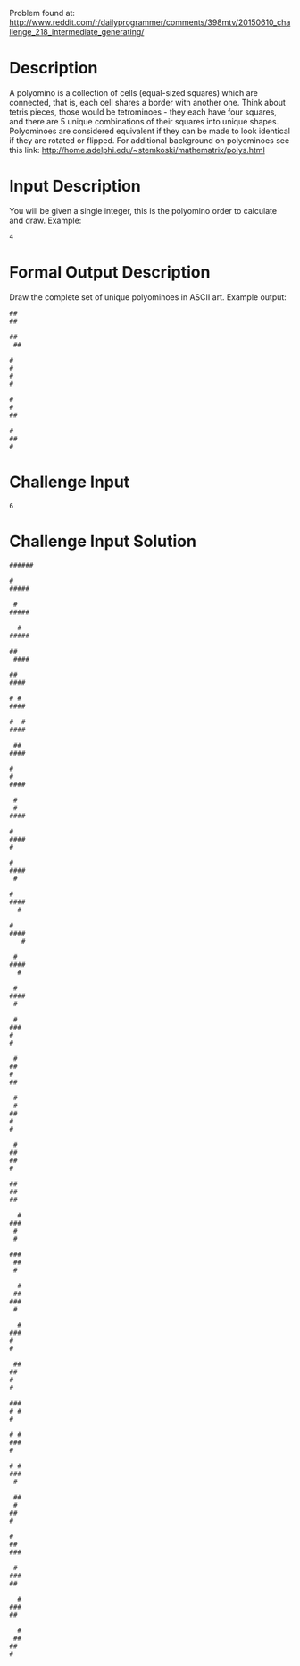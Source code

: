 Problem found at: http://www.reddit.com/r/dailyprogrammer/comments/398mtv/20150610_challenge_218_intermediate_generating/

# Description

A polyomino is a collection of cells (equal-sized squares) which are connected, that is, each cell shares a border with another one. Think about tetris pieces, those would be tetrominoes - they each have four squares, and there are 5 unique combinations of their squares into unique shapes. Polyominoes are considered equivalent if they can be made to look identical if they are rotated or flipped. For additional background on polyominoes see this link: http://home.adelphi.edu/~stemkoski/mathematrix/polys.html

# Input Description

You will be given a single integer, this is the polyomino order to calculate and draw. Example:

    4

# Formal Output Description

Draw the complete set of unique polyominoes in ASCII art. Example output:

    ##
    ##

    ##
     ##
 
    #
    #
    #
    #

    #
    #
    ##

    #
    ##
    #


# Challenge Input

    6

# Challenge Input Solution

    ######

    #
    #####

     #
    #####

      #
    #####

    ##
     ####

    ##
    ####

    # #
    ####

    #  #
    ####

     ##
    ####

    #
    #
    ####

     #
     #
    ####

    #
    ####
    #

    #
    ####
     #

    #
    ####
      #

    #
    ####
       #

     #
    ####
      #

     #
    ####
     #

     #
    ###
    #
    #

     #
    ##
    #
    ##

     #
     #
    ##
    #
    #

     #
    ##
    ##
    #

    ##
    ##
    ##

      #
    ###
     #
     #

    ###
     ##
     #

      #
     ##
    ###
     #

      #
    ###
    #
    #

     ##
    ##
    #
    #

    ###
    # #
    #

    # #
    ###
    #

    # #
    ###
     #

     ##
     #
    ##
    #

    #
    ##
    ###

     #
    ###
    ##

      #
    ###
    ##

      #
     ##
    ##
    #

